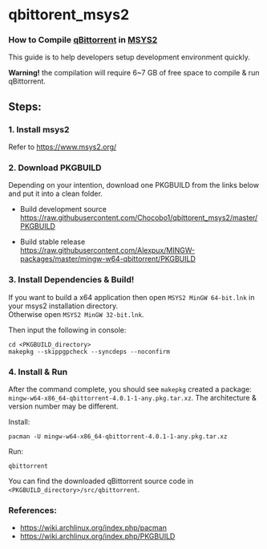 # qbittorent_msys2

### How to Compile [qBittorrent][qbittorrent-link] in [MSYS2][msys2-link]

This guide is to help developers setup development environment quickly.

**Warning!** the compilation will require 6~7 GB of free space to compile & run qBittorrent.

## Steps:
### 1. Install msys2
Refer to https://www.msys2.org/

### 2. Download PKGBUILD
Depending on your intention, download one PKGBUILD from the links below and put it into a clean folder.
* Build development source<br />
  https://raw.githubusercontent.com/Chocobo1/qbittorent_msys2/master/PKGBUILD

* Build stable release<br />
  https://raw.githubusercontent.com/Alexpux/MINGW-packages/master/mingw-w64-qbittorrent/PKGBUILD

### 3. Install Dependencies & Build!
If you want to build a x64 application then open `MSYS2 MinGW 64-bit.lnk` in your msys2 installation directory.<br />
Otherwise open `MSYS2 MinGW 32-bit.lnk`.

Then input the following in console:
```shell
cd <PKGBUILD_directory>
makepkg --skippgpcheck --syncdeps --noconfirm
```

### 4. Install & Run
After the command complete, you should see `makepkg` created a package: `mingw-w64-x86_64-qbittorrent-4.0.1-1-any.pkg.tar.xz`. The architecture & version number may be different.

Install:
```shell
pacman -U mingw-w64-x86_64-qbittorrent-4.0.1-1-any.pkg.tar.xz
```

Run:
```shell
qbittorrent
```

You can find the downloaded qBittorrent source code in `<PKGBUILD_directory>/src/qbittorrent`.

### References:
* https://wiki.archlinux.org/index.php/pacman
* https://wiki.archlinux.org/index.php/PKGBUILD


[qbittorrent-link]: https://github.com/qbittorrent/qBittorrent
[msys2-link]: https://github.com/Alexpux/MINGW-packages
